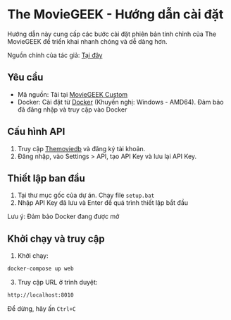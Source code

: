 # The MovieGEEK - Hướng dẫn cài đặt

Hướng dẫn này cung cấp các bước cài đặt phiên bản tinh chỉnh của The MovieGEEK để triển khai nhanh chóng và dễ dàng hơn.

Nguồn chính của tác giả: [Tại đây](https://github.com/practical-recommender-systems/moviegeek)

## Yêu cầu

- Mã nguồn: Tải tại [MovieGEEK Custom](https://github.com/toan704/recommendsys)
- Docker: Cài đặt từ [Docker](https://www.docker.com) (Khuyến nghị: Windows - AMD64). Đảm bảo đã đăng nhập và truy cập vào Docker

## Cấu hình API

1. Truy cập [Themoviedb](https://www.themoviedb.org/account/signup) và đăng ký tài khoản.
2. Đăng nhập, vào Settings > API, tạo API Key và lưu lại API Key.

## Thiết lập ban đầu

1. Tại thư mục gốc của dự án. Chạy file `setup.bat`
2. Nhập API Key đã lưu và Enter để quá trình thiết lập bắt đầu

Lưu ý: Đảm bảo Docker đang được mở

## Khởi chạy và truy cập

1. Khởi chạy:
```bash
docker-compose up web
```
3. Truy cập URL ở trình duyệt:
```bash
http://localhost:8010
```
Để dừng, hãy ấn `Ctrl+C`